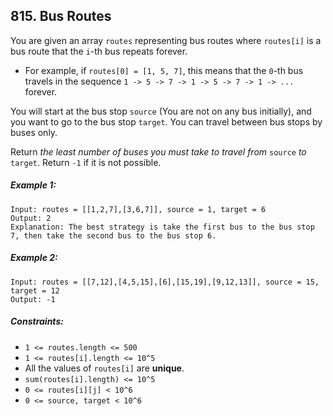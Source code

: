 ## 815. Bus Routes

You are given an array ```routes``` representing bus routes where ```routes[i]``` is a bus route that the ```i```-th bus repeats forever.

* For example, if ```routes[0] = [1, 5, 7]```, this means that the ```0```-th bus travels in the sequence ```1 -> 5 -> 7 -> 1 -> 5 -> 7 -> 1 -> ...``` forever.

You will start at the bus stop ```source``` (You are not on any bus initially), and you want to go to the bus stop ```target```. You can travel between bus stops by buses only.

Return *the least number of buses you must take to travel from* ```source``` *to* ```target```. Return ```-1``` if it is not possible.

##### Example 1:
```
Input: routes = [[1,2,7],[3,6,7]], source = 1, target = 6
Output: 2
Explanation: The best strategy is take the first bus to the bus stop 7, then take the second bus to the bus stop 6.
```
##### Example 2:
```
Input: routes = [[7,12],[4,5,15],[6],[15,19],[9,12,13]], source = 15, target = 12
Output: -1
```

##### Constraints:

* ```1 <= routes.length <= 500```
* ```1 <= routes[i].length <= 10^5```
* All the values of ```routes[i]``` are **unique**.
* ```sum(routes[i].length) <= 10^5```
* ```0 <= routes[i][j] < 10^6```
* ```0 <= source, target < 10^6```
